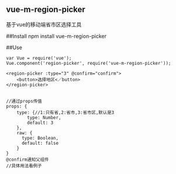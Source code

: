 ## vue-m-region-picker
 基于vue的移动端省市区选择工具

##Install
npm install vue-m-region-picker

##Use
```
var Vue = require('vue');
Vue.component('region-picker', require('vue-m-region-picker'));

<region-picker :type="3" @confirm="confirm">
    <button>选择地区<／button>
</region-picker>


//通过props传值
props: {
    type: {//1:只有省,2:省市,3:省市区,默认是3
        type: Number,
        default: 3
    },
    raw: {
      type: Boolean,
      default: false
    }
}
@confirm通知父组件
//具体用法看例子
```
